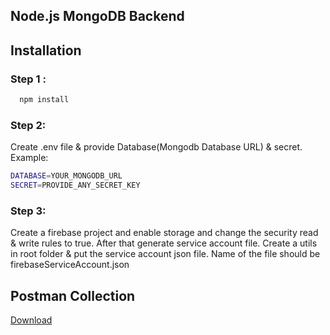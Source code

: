 
## Node.js MongoDB Backend
## Installation

### Step 1 :
```bash
  npm install
```

### Step 2: 
Create .env file & provide Database(Mongodb Database URL) & secret.
Example:
```bash
DATABASE=YOUR_MONGODB_URL
SECRET=PROVIDE_ANY_SECRET_KEY
``` 

### Step 3:
Create a firebase project and enable storage and change the security 
read & write rules to true. After that generate service account file.
Create a utils in root folder & put the service account json file.
Name of the file should be firebaseServiceAccount.json



## Postman Collection

[Download](https://drive.google.com/file/d/1NM6N0rukxFmAmDea_GH9s3e0yEPCFcJN/view?usp=sharing)

